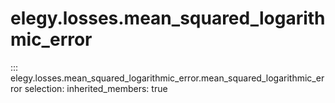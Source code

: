 
# elegy.losses.mean_squared_logarithmic_error

::: elegy.losses.mean_squared_logarithmic_error.mean_squared_logarithmic_error
    selection:
        inherited_members: true